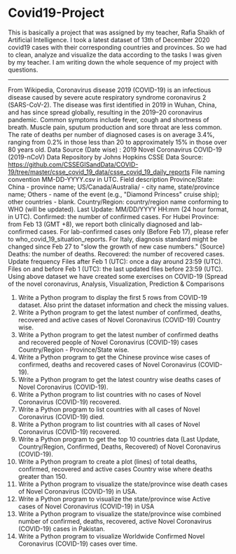 # Covid19-Project
This is basically a project that was assigned by my teacher, Rafia Shaikh of Artificial Intelligence. I took a latest dataset of 13th of December 2020 covid19 cases with their corresponding countries and provinces. So we had to clean, analyze and visualize the data according to the tasks I was given by my teacher. I am writing down the whole sequence of my project with questions.

--------------------------------------------------------------------------------------------------------------------------------------------------------------------------------

From Wikipedia,
Coronavirus disease 2019 (COVID-19) is an infectious disease caused by severe acute respiratory syndrome coronavirus 2 (SARS-CoV-2). The disease was first identified in 2019 in Wuhan, China, and has since spread globally, resulting in the 2019–20 coronavirus pandemic. Common symptoms include fever, cough and shortness of breath. Muscle pain, sputum production and sore throat are less common. The rate of deaths per number of diagnosed cases is on average 3.4%, ranging from 0.2% in those less than 20 to approximately 15% in those over 80 years old.
Data Source (Date wise) : 2019 Novel Coronavirus COVID-19 (2019-nCoV) Data Repository by Johns Hopkins CSSE
Data Source: https://github.com/CSSEGISandData/COVID-19/tree/master/csse_covid_19_data/csse_covid_19_daily_reports
File naming convention
MM-DD-YYYY.csv in UTC.
Field description
Province/State: China - province name; US/Canada/Australia/ - city name, state/province name; Others - name of the event (e.g., "Diamond Princess" cruise ship); other countries - blank.
Country/Region: country/region name conforming to WHO (will be updated).
Last Update: MM/DD/YYYY HH:mm (24 hour format, in UTC).
Confirmed: the number of confirmed cases. For Hubei Province: from Feb 13 (GMT +8), we report both clinically diagnosed and lab-confirmed cases. For lab-confirmed cases only (Before Feb 17), please refer to who_covid_19_situation_reports. For Italy, diagnosis standard might be changed since Feb 27 to "slow the growth of new case numbers." (Source)
Deaths: the number of deaths.
Recovered: the number of recovered cases.
Update frequency
Files after Feb 1 (UTC): once a day around 23:59 (UTC).
Files on and before Feb 1 (UTC): the last updated files before 23:59 (UTC).
Using above dataset we have created some exercises on COVID-19 (Spread of the novel coronavirus, Analysis, Visualization, Prediction & Comparisons
1. Write a Python program to display the first 5 rows from COVID-19 dataset. Also print the dataset information and check the missing values.
2. Write a Python program to get the latest number of confirmed, deaths, recovered and active cases of Novel Coronavirus (COVID-19) Country wise.
3. Write a Python program to get the latest number of confirmed deaths and recovered people of Novel Coronavirus (COVID-19) cases Country/Region - Province/State wise.
4. Write a Python program to get the Chinese province wise cases of confirmed, deaths and recovered cases of Novel Coronavirus (COVID-19). 
5. Write a Python program to get the latest country wise deaths cases of Novel Coronavirus (COVID-19). 
6. Write a Python program to list countries with no cases of Novel Coronavirus (COVID-19) recovered. 
7. Write a Python program to list countries with all cases of Novel Coronavirus (COVID-19) died.
8. Write a Python program to list countries with all cases of Novel Coronavirus (COVID-19) recovered. 
9. Write a Python program to get the top 10 countries data (Last Update, Country/Region, Confirmed, Deaths, Recovered) of Novel Coronavirus (COVID-19). 
10. Write a Python program to create a plot (lines) of total deaths, confirmed, recovered and active cases Country wise where deaths greater than 150.
11. Write a Python program to visualize the state/province wise death cases of Novel Coronavirus (COVID-19) in USA.
12. Write a Python program to visualize the state/province wise Active cases of Novel Coronavirus (COVID-19) in USA
13. Write a Python program to visualize the state/province wise combined number of confirmed, deaths, recovered, active Novel Coronavirus (COVID-19) cases in Pakistan.
14. Write a Python program to visualize Worldwide Confirmed Novel Coronavirus (COVID-19) cases over time.
